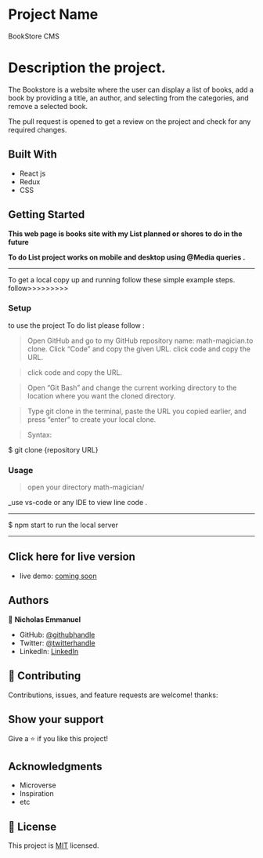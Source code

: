 # Project Name

BookStore CMS

# Description the project.

The Bookstore is a website where the user can display a list of books, add a book by providing a title, an author, and selecting from the categories, and remove a selected book.


The pull request is opened to get a review on the project and check for any required changes.

## Built With

- React js
- Redux
- CSS

## Getting Started

**This web page is books site with my List planned or shores to do in the future**

**To do List project works on mobile and desktop using @Media queries .**

---

To get a local copy up and running follow these simple example steps.
follow>>>>>>>>>

### Setup

to use the project To do list please follow :

> Open GitHub and go to my GitHub repository name: math-magician.to clone.
> Click “Code” and copy the given URL.
> click code and copy the URL.

> click code and copy the URL.

> Open “Git Bash” and change the current working directory to the location where you want the cloned directory.

> Type git clone in the terminal, paste the URL you copied earlier, and press “enter” to create your local clone.

> Syntax:

$ git clone {repository URL}

### Usage

> open your directory math-magician/

\_use vs-code or any IDE to view line code .

---

$ npm start to run the local server

---

## Click here for live version

- live demo: [coming soon]()

## Authors

👤 **Nicholas Emmanuel**

- GitHub: [@githubhandle](https://github.com/NickEmma)
- Twitter: [@twitterhandle](https://twitter.com/techieEmma)
- LinkedIn: [LinkedIn](https://linkedin.com/in/nicholas-emmanuel-6b9775207)

## 🤝 Contributing

Contributions, issues, and feature requests are welcome!
thanks:

## Show your support

Give a ⭐️ if you like this project!

## Acknowledgments

- Microverse
- Inspiration
- etc

## 📝 License

This project is [MIT](./MIT.md) licensed.
